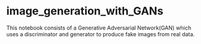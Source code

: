 # image_generation_with_GANs
This notebook consists of a Generative Adversarial Network(GAN) which uses a discriminator and generator to produce fake images from real data. 
